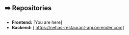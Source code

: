 ## ➡️ Repositories

- **Frontend:** [You are here]
- **Backend:** [ https://nehas-restaurant-api.onrender.com]
